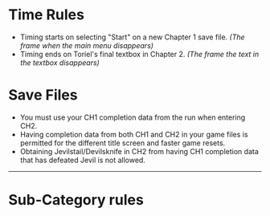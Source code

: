 # **Time Rules**
* Timing starts on selecting "Start" on a new Chapter 1 save file. *(The frame when the main menu disappears)*
* Timing ends on Toriel's final textbox in Chapter 2. *(The frame the text in the textbox disappears)*

# **Save Files**
* You must use your CH1 completion data from the run when entering CH2.
* Having completion data from both CH1 and CH2 in your game files is permitted for the different title screen and faster game resets.
* Obtaining Jevilstail/Devilsknife in CH2 from having CH1 completion data that has defeated Jevil is not allowed.

***

# **Sub-Category rules**